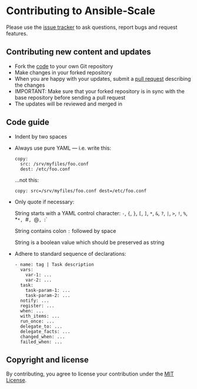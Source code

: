 Contributing to Ansible-Scale
=============================

Please use the [issue tracker](https://github.com/acch/ansible-scale/issues) to ask questions, report bugs and request features.

Contributing new content and updates
------------------------------------

- Fork the [code](https://github.com/acch/ansible-scale) to your own Git repository
- Make changes in your forked repository
- When you are happy with your updates, submit a [pull request](https://github.com/acch/ansible-scale/pulls) describing the changes
- IMPORTANT: Make sure that your forked repository is in sync with the base repository before sending a pull request
- The updates will be reviewed and merged in

Code guide
----------

- Indent by two spaces

- Always use pure YAML &mdash; i.e. write this:

  ```
  copy:
    src: /srv/myfiles/foo.conf
    dest: /etc/foo.conf
  ```

  ...not this:

  ```
  copy: src=/srv/myfiles/foo.conf dest=/etc/foo.conf
  ```

- Only quote if necessary:

  String starts with a YAML control character: `-`, `{`, `}`, `[`, `]`, `*`, `&`, `?`, `|`, `>`, `!`, `%`, *`*, `#`, `@`, `:`

  String contains colon `:` followed by space

  String is a boolean value which should be preserved as string

- Adhere to standard sequence of declarations:

  ```
  - name: tag | Task description
    vars:
      var-1: ...
      var-2: ...
    task:
      task-param-1: ...
      task-param-2: ...
    notify: ...
    register: ...
    when: ...
    with_items: ...
    run_once: ...
    delegate_to: ...
    delegate_facts: ...
    changed_when: ...
    failed_when: ...
  ```

Copyright and license
---------------------

By contributing, you agree to license your contribution under the [MIT License](LICENSE).
